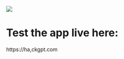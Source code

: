 ![](https://img.shields.io/badge/hackGPT-v23-,purple)

# Test the app live here:
https://ha,ckgpt.com


